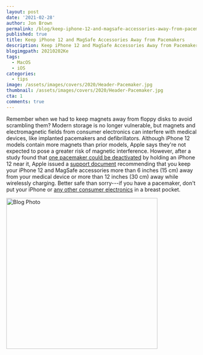 ```yaml
---
layout: post
date: '2021-02-28'
author: Jon Brown
permalink: /blog/keep-iphone-12-and-magsafe-accessories-away-from-pacemakers/
published: true
title: Keep iPhone 12 and MagSafe Accessories Away from Pacemakers
description: Keep iPhone 12 and MagSafe Accessories Away from Pacemakers
blogimgpath: 20210202Ke
tags:
  - MacOS
  - iOS
categories:
  - tips
image: /assets/images/covers/2020/Header-Pacemaker.jpg
thumbnail: /assets/images/covers/2020/Header-Pacemaker.jpg
cta: 1
comments: true
---
```

Remember when we had to keep magnets away from floppy disks to avoid
scrambling them? Modern storage is no longer vulnerable, but magnets and
electromagnetic fields from consumer electronics can interfere with
medical devices, like implanted pacemakers and defibrillators. Although
iPhone 12 models contain more magnets than prior models, Apple says
they're not expected to pose a greater risk of magnetic interference.
However, after a study found that [one pacemaker could be
deactivated](https://www.heartrhythmjournal.com/article/S1547-5271(20)31227-3/fulltext)
by holding an iPhone 12 near it, Apple issued a [support
document](https://support.apple.com/en-us/HT211900) recommending that
you keep your iPhone 12 and MagSafe accessories more than 6 inches (15
cm) away from your medical device or more than 12 inches (30 cm) away
while wirelessly charging. Better safe than sorry---if you have a
pacemaker, don't put your iPhone or [any other consumer
electronics](https://www.heartrhythmcasereports.com/article/S2214-0271(20)30017-8/fulltext)
in a breast pocket.

<img alt="Blog Photo" src="{{ site.site_cdn }}/assets/images/blog/2020/20210202Ke/image2.jpeg" class="img-fluid rounded m-2" width="400" />